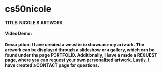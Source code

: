 # cs50nicole

#### TITLE: NICOLE'S ARTWORK


#### Video Demo: 


#### Description: I have created a website to showcase my artwork. The artwork can be displayed through a slideshow or a gallery, which can be found under the page PORTFOLIO. Additionally, I have a made a REQUEST page, where you can request your own personalized artwork. Lastly, I have created a CONTACT page for questions.
